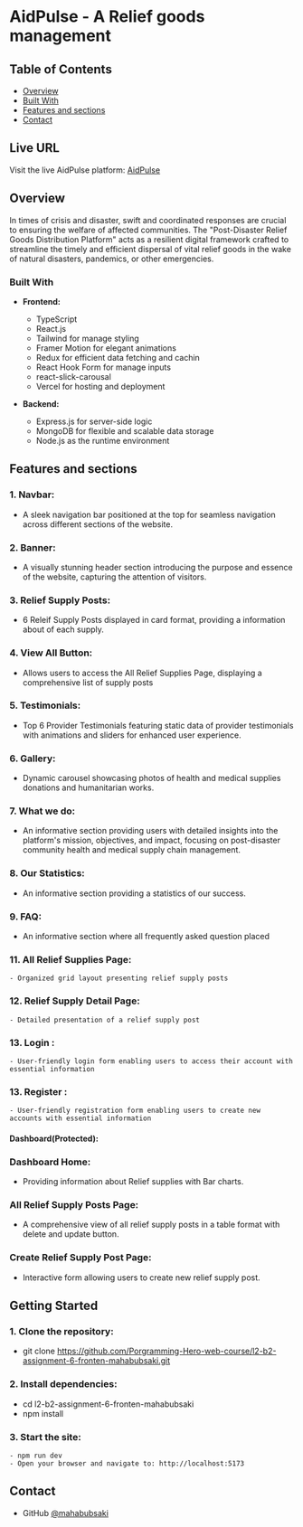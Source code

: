 <!-- Please update value in the {}  -->

# AidPulse - A Relief goods management

<!-- TABLE OF CONTENTS -->

## Table of Contents

- [Overview](#overview)
- [Built With](#built-with)
- [Features and sections](#features)
- [Contact](#contact)

<!-- OVERVIEW -->

## Live URL

Visit the live AidPulse platform: [AidPulse](https://aidpulse-frontend.vercel.app/)

## Overview

In times of crisis and disaster, swift and coordinated responses are crucial to ensuring the welfare of affected communities. The "Post-Disaster Relief Goods Distribution Platform" acts as a resilient digital framework crafted to streamline the timely and efficient dispersal of vital relief goods in the wake of natural disasters, pandemics, or other emergencies.

### Built With

<!-- This section should list any major frameworks and tools that you built your project using. Here are a few examples.-->

- **Frontend:**

  - TypeScript
  - React.js
  - Tailwind for manage styling
  - Framer Motion for elegant animations
  - Redux for efficient data fetching and cachin
  - React Hook Form for manage inputs
  - react-slick-carousal
  - Vercel for hosting and deployment

- **Backend:**
  - Express.js for server-side logic
  - MongoDB for flexible and scalable data storage
  - Node.js as the runtime environment

## Features and sections

### 1. Navbar:

- A sleek navigation bar positioned at the top for seamless navigation across different sections of the website.

### 2. Banner:

- A visually stunning header section introducing the purpose and essence of the website, capturing the attention of visitors.

### 3. Relief Supply Posts:

- 6 Releif Supply Posts displayed in card format, providing a information about of each supply.

### 4. View All Button:

- Allows users to access the All Relief Supplies Page, displaying a comprehensive list of supply posts

### 5. Testimonials:

- Top 6 Provider Testimonials featuring static data of provider testimonials with animations and sliders for enhanced user experience.

### 6. Gallery:

- Dynamic carousel showcasing photos of health and medical supplies donations and humanitarian works.

### 7. What we do:

- An informative section providing users with detailed insights into the platform's mission, objectives, and impact, focusing on post-disaster community health and medical supply chain management.

### 8. Our Statistics:

- An informative section providing a statistics of our success.

### 9. FAQ:

- An informative section where all frequently asked question placed

### 11. All Relief Supplies Page:

    - Organized grid layout presenting relief supply posts

### 12. Relief Supply Detail Page:

    - Detailed presentation of a relief supply post

### 13. Login :

    - User-friendly login form enabling users to access their account with essential information

### 13. Register :

    - User-friendly registration form enabling users to create new accounts with essential information

#### Dashboard(Protected):

### Dashboard Home:

- Providing information about Relief supplies with Bar charts.

### All Relief Supply Posts Page:

- A comprehensive view of all relief supply posts in a table format with delete and update button.

### Create Relief Supply Post Page:

- Interactive form allowing users to create new relief supply post.

## Getting Started

### 1. Clone the repository:

- git clone https://github.com/Porgramming-Hero-web-course/l2-b2-assignment-6-fronten-mahabubsaki.git

### 2. Install dependencies:

- cd l2-b2-assignment-6-fronten-mahabubsaki
- npm install

### 3. Start the site:

    - npm run dev
    - Open your browser and navigate to: http://localhost:5173

## Contact

- GitHub [@mahabubsaki](https://github.com/mahabubsaki)

